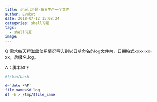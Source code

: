 ```yaml
---
title: shell习题-每日生产一个文件
author: Evobot
date: 2018-07-12 15:08:24
categories: shell习题
tags:
  - shell习题
image:
---
```


Q:需求每天将磁盘使用情况写入到以日期命名的log文件内，日期格式xxxx-xx-xx，后缀名.log。

A：脚本如下

  ```bash
  #!/bin/bash
  
  d=`date +%F`
  file_name=$d.log
  df -h > /tmp/$file_name
  ```
